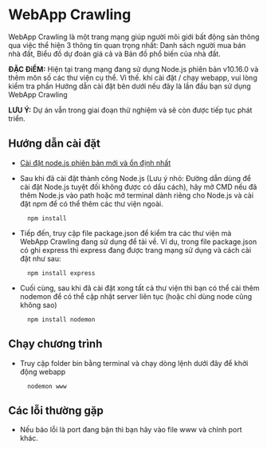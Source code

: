 # WebApp Crawling

WebApp Crawling là một trang mạng giúp người môi giới bất động sản thông qua việc thể hiện 3 thông tin quan trọng nhất: Danh sách người mua bán nhà đất, Biểu đồ dự đoán giá cả và Bản đồ phổ biến của nhà đất.

**ĐẶC ĐiỂM:** Hiện tại trang mạng đang sử dụng Node.js phiên bản v10.16.0 và thêm môn số các thư viện cụ thể. Vì thế. khi cài đặt / chạy webapp, vui lòng kiểm tra phần Hướng dẫn cài đặt bên dưới nếu đây là lần đầu bạn sử dụng WebApp Crawling

**LƯU Ý:** Dự án vẫn trong giai đoạn thử nghiệm và sẽ còn được tiếp tục phát triển.

## Hướng dẫn cài đặt

- [Cài đặt node.js phiên bản mới và ổn định nhất](https://nodejs.org/en/)
- Sau khi đã cài đặt thành công Node.js (Lưu ý nhỏ: Đường dẫn dùng để cài đặt Node.js tuyệt đối không được có dấu cách), hãy mở CMD nếu đã thêm Node.js vào path hoặc mở terminal dành riêng cho Node.js và cài đặt npm để có thể thêm các thư viện ngoài.

        npm install

- Tiếp đến, truy cập file package.json để kiểm tra các thư viện mà WebApp Crawling đang sử dụng để tải về. Ví dụ, trong file package.json có ghi express thì express đang được trang mạng sử dụng và cách cài đặt như sau:

        npm install express

- Cuối cùng, sau khi đã cài đặt xong tất cả thư viện thì bạn có thể cài thêm nodemon để có thể cập nhật server liên tục (hoặc chỉ dùng node cũng không sao)

        npm install nodemon

## Chạy chương trình

- Truy cập folder bin bằng terminal và chạy dòng lệnh dưới đây để khởi động webapp

        nodemon www


## Các lỗi thường gặp

- Nếu báo lỗi là port đang bận thì bạn hãy vào file www và chỉnh port khác.
